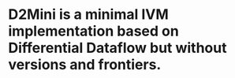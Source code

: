 # D2Mini is a minimal IVM implementation based on Differential Dataflow but without versions and frontiers.

